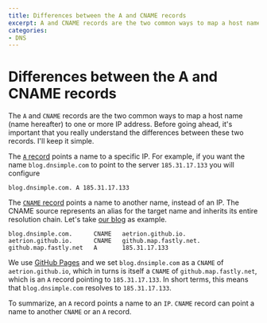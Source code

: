 ```yaml
---
title: Differences between the A and CNAME records
excerpt: A and CNAME records are the two common ways to map a host name to an address. This article explains the differences between these two records.
categories:
- DNS
---
```


# Differences between the A and CNAME records

The `A` and `CNAME` records are the two common ways to map a host name (name hereafter) to one or more IP address. Before going ahead, it's important that you really understand the differences between these two records. I'll keep it simple.

The [`A` record](/articles/a-record) points a name to a specific IP. For example, if you want the name `blog.dnsimple.com` to point to the server `185.31.17.133` you will configure

    blog.dnsimple.com. A 185.31.17.133

The [`CNAME` record](/articles/cname-record) points a name to another name, instead of an IP. The CNAME source represents an alias for the target name and inherits its entire resolution chain. Let's take [our blog](https://blog.dnsimple.com/) as example.

    blog.dnsimple.com.      CNAME	aetrion.github.io.
    aetrion.github.io.      CNAME	github.map.fastly.net.
    github.map.fastly.net	A	    185.31.17.133

We use [GitHub Pages](http://pages.github.com/) and we set `blog.dnsimple.com` as a `CNAME` of `aetrion.github.io`, which in turns is itself a `CNAME` of `github.map.fastly.net`, which is an `A` record pointing to `185.31.17.133`. In short terms, this means that `blog.dnsimple.com` resolves to `185.31.17.133`.

To summarize, an `A` record points a name to an `IP`. `CNAME` record can point a name to another `CNAME` or an `A` record.

